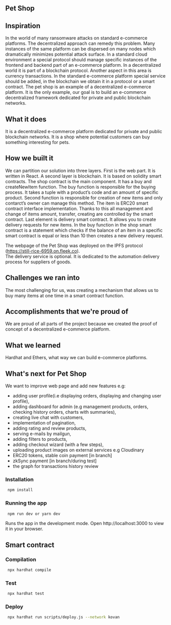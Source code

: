 ## Pet Shop

## Inspiration
In the world of many ransomware attacks on standard e-commerce platforms. The decentralized approach can remedy this problem. Many instances of the same platform can be dispersed on many nodes which dramatically minimizes potential attack surface. In a standard cloud environment a special protocol should manage specific instances of the frontend and backend part of an e-commerce platform. In a decentralized world it is part of a blockchain protocol. Another aspect in this area is currency transactions. In the standard e-commerce platform special service should be added, in the blockchain we obtain it in a  protocol or a smart contract. 
The pet shop is an example of a decentralized e-commerce platform. It is the only example,  our goal is to build an e-commerce decentralized framework dedicated for private and public blockchain networks. 

## What it does
It is a decentralized e-commerce platform dedicated for private and public blockchain networks. It is a shop where potential customers can buy something interesting for pets.

## How we built it
We can partition our solution into three layers. First is the web part. It is written in React.
A second layer is blockchain. It is based on solidity smart contracts. 
The shop contract is the main component. It has a buy and createNewItem function. The buy function is responsible for the buying process. It takes a tuple with a product’s code and an amount of specific product. Second function is responsible for creation of new items and only contarct’s owner can manage this method. 
The item is ERC20 smart contract interface implementation. Thanks to this all management and change of items amount, transfer, creating are controlled by the smart contract.
Last element is delivery smart contract. It allows you to create delivery requests for new items. In the buy function in the shop smart contract is a statement which checks if the balance of an item in a specific smart contract is equal or less than 10 then creates a new delivery request.

The webpage of the Pet Shop was deployed on the IPFS protocol (https://still-rice-6959.on.fleek.co).  
The delivery service is optional. It is dedicated to the automation delivery process for suppliers of goods. 

## Challenges we ran into
The most challenging for us, was creating a mechanism that allows us to buy many items at one time in a smart contract function. 

## Accomplishments that we're proud of
We are proud of all parts of the project because we created the proof of concept of a decentralized e-commerce platform.
## What we learned
Hardhat and Ethers, what way we can build e-commerce platforms.

## What's next for Pet Shop

We want to improve web page and add new features e.g:
- adding user profile(i.e displaying orders, displaying and changing user profile),
- adding dashboard for admin (e.g management products, orders, checking history orders, charts with summaries),
- creating live chat with customers,
- implementation of pagination,
- adding rating and review products,
- serving e-mails by mailgun,
- adding filters to products,
- adding checkout wizard (with a few steps),
- uploading product images on external services e.g Cloudinary
- ERC20 tokens, stable coin payment  [in branch] 
- zkSync payment [in branch/during test] 
- the graph for transactions history review

### Installation 
```bash
 npm install
```

### Running the app
```bash
 npm run dev or yarn dev
```

Runs the app in the development mode. 
Open http://localhost:3000 to view it in your browser.

## Smart contract

### Compilation
```bash
 npx hardhat compile
```

### Test
```bash
 npx hardhat test
```

### Deploy
```bash
 npx hardhat run scripts/deploy.js --network kovan
```

